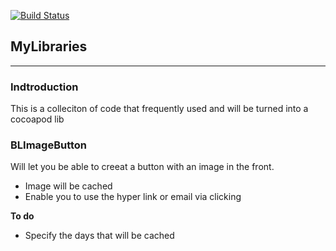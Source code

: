 
[![Build Status](https://travis-ci.org/arkilis/MyLibraries.svg?branch=master)](https://travis-ci.org/arkilis/MyLibraries)

## MyLibraries

---

### Indtroduction

This is a colleciton of code that frequently used and will be turned into a cocoapod lib


### BLImageButton

Will let you be able to creeat a button with an image in the front.

* Image will be cached
* Enable you to use the hyper link or email via clicking

__To do__

* Specify the days that will be cached




